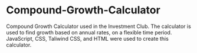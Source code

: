 # Compound-Growth-Calculator
Compound Growth Calculator used in the Investment Club. The calculator is used to find growth based on annual rates, on a flexible time period. JavaScript, CSS, Taliwind CSS, and HTML were used to create this calculator.
